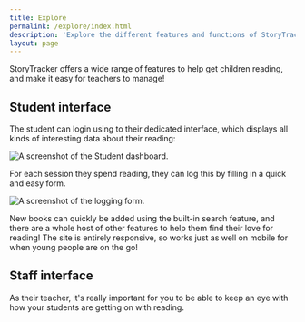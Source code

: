 ```yaml
---
title: Explore
permalink: /explore/index.html
description: 'Explore the different features and functions of StoryTracker.'
layout: page
---
```


StoryTracker offers a wide range of features to help get children reading, and make it easy for teachers to manage!

## Student interface

The student can login using to their dedicated interface, which displays all kinds of interesting data about their reading:

![A screenshot of the Student dashboard.](/assets/images/student-dashboard.jpg)

For each session they spend reading, they can log this by filling in a quick and easy form. 

![A screenshot of the logging form.](/assets/images/log-a-read.jpg)


New books can quickly be added using the built-in search feature, and there are a whole host of other features to help them find their love for reading! The site is entirely responsive, so works just as well on mobile for when young people are on the go!

## Staff interface

As their teacher, it's really important for you to be able to keep an eye with how your students are getting on with reading.